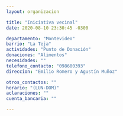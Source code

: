 ```yaml
---
layout: organizacion

title: "Iniciativa vecinal"
date: 2020-08-10 23:30:45 -0300

departamento: "Montevideo"
barrio: "La Teja"
actividades: "Punto de Donación"
donaciones: "Alimentos"
necesidades: ""
telefono_contacto: "098600393"
direccion: "Emilio Romero y Agustín Muñoz"

otros_contactos: ""
horario: "(LUN-DOM)"
aclaraciones: ""
cuenta_bancaria: ""

---
```

